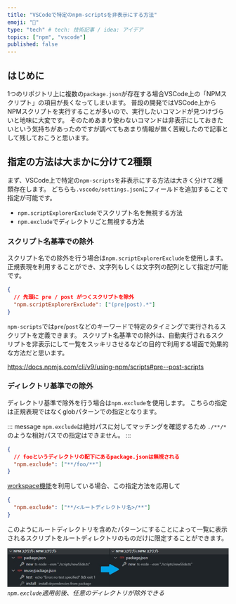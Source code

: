 ```yaml
---
title: "VSCodeで特定のnpm-scriptsを非表示にする方法"
emoji: "🙈"
type: "tech" # tech: 技術記事 / idea: アイデア
topics: ["npm", "vscode"]
published: false
---
```


## はじめに

1つのリポジトリ上に複数の`package.json`が存在する場合VSCode上の「NPMスクリプト」の項目が長くなってしまいます。
普段の開発ではVSCode上からNPMスクリプトを実行することが多いので、実行したいコマンドが見つけづらいと地味に大変です。
そのためあまり使わないコマンドは非表示にしておきたいという気持ちがあったのですが調べてもあまり情報が無く苦戦したので記事として残しておこうと思います。

## 指定の方法は大まかに分けて2種類

まず、VSCode上で特定の`npm-scripts`を非表示にする方法は大きく分けて2種類存在します。
どちらも`.vscode/settings.json`にフィールドを追加することで指定が可能です。

- `npm.scriptExplorerExclude`でスクリプト名を無視する方法
- `npm.exclude`でディレクトリごと無視する方法

### スクリプト名基準での除外

スクリプト名での除外を行う場合は`npm.scriptExplorerExclude`を使用します。
正規表現を利用することができ、文字列もしくは文字列の配列として指定が可能です。

```json:settings.json
{
  // 先頭に pre / post がつくスクリプトを除外
  "npm.scriptExplorerExclude": ["(pre|post).*"]
}
```

`npm-scripts`では`pre`/`post`などのキーワードで特定のタイミングで実行されるスクリプトを定義できます。
スクリプト名基準での除外は、自動実行されるスクリプトを非表示にして一覧をスッキリさせるなどの目的で利用する場面で効果的な方法だと思います。

https://docs.npmjs.com/cli/v9/using-npm/scripts#pre--post-scripts

### ディレクトリ基準での除外

ディレクトリ基準で除外を行う場合は`npm.exclude`を使用します。
こちらの指定は正規表現ではなくglobパターンでの指定となります。

::: message
`npm.exclude`は絶対パスに対してマッチングを確認するため
`./**/*`のような相対パスでの指定はできません。
:::

```json:settings.json
{
  // fooというディレクトリの配下にあるpackage.jsonは無視される
  "npm.exclude": ["**/foo/**"]
}
```

[workspace機能](https://docs.npmjs.com/cli/v9/using-npm/workspaces)を利用している場合、この指定方法を応用して

```json:settings.json
{
  "npm.exclude": ["**/<ルートディレクトリ名>/**"]
}
```

このようにルートディレクトリを含めたパターンにすることによって一覧に表示されるスクリプトをルートディレクトリのものだけに限定することができます。

![](/images/articles/npm-exclude-workspace/npm-exclude.jpg)
*`npm.exclude`適用前後、任意のディレクトリが除外できる*
